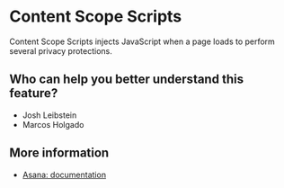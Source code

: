 # Content Scope Scripts
Content Scope Scripts injects JavaScript when a page loads to perform several privacy protections.

## Who can help you better understand this feature?
- Josh Leibstein
- Marcos Holgado

## More information
- [Asana: documentation](https://app.asana.com/0/0/1203207138307853/f)